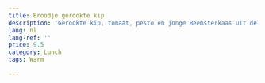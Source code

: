 ```yaml
---
title: Broodje gerookte kip
description: 'Gerookte kip, tomaat, pesto en jonge Beemsterkaas uit de oven met kerriemayonaise '
lang: nl
lang-ref: ''
price: 9.5
category: Lunch
tags: Warm

---
```

